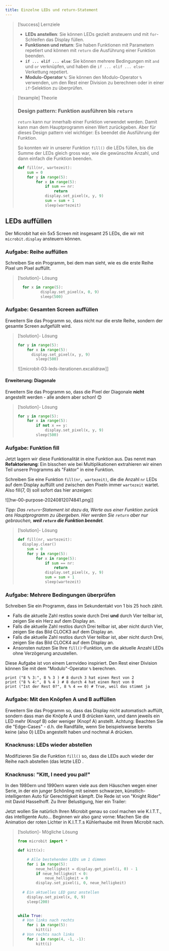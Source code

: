 ```yaml
---
title: Einzelne LEDs und return-Statement
---
```

> [!success]  Lernziele
> 
> - **LEDs anstellen**: Sie können LEDs gezielt ansteuern und mit `for`-Schleifen das Display füllen.
> - **Funktionen und return**: Sie haben Funktionen mit Parametern repetiert und können mit `return` die Ausführung einer Funktion beenden.
> - **`if ... elif ... else`**: Sie können mehrere Bedingungen mit `and` und `or` verknüpfen, und haben die `if ... elif ... else`-Verkettung repetiert.
> - **Modulo-Operator `%`**: Sie können den Modulo-Operator `%` verwenden, um den Rest einer Division zu berechnen oder in einer `if`-Selektion zu überprüfen.

> [!example] Theorie
> 
> ### Design pattern: Funktion ausführen bis `return`
> 
> `return` kann nur innerhalb einer Funktion verwendet werden. Damit kann man dem Hauptprogramm einen Wert zurückgeben. Aber für dieses Design pattern viel wichtiger: Es beendet die Ausführung der Funktion.
> 
> So konnten wir in unserer Funktion `fill()` die LEDs füllen, bis die Summe der LEDs gleich gross war, wie die gewünschte Anzahl, und dann einfach die Funktion beenden.
> 
> ```python {hl_lines="2 6-8"}
> def fill(nr, wartezeit):
>     sum = 0
>     for y in range(5):
>         for x in range(5):
>             if sum == nr:
>                 return
>             display.set_pixel(x, y, 9)
>             sum = sum + 1
>             sleep(wartezeit)
> ```


## LEDs auffüllen

Der Microbit hat ein 5x5 Screen mit insgesamt 25 LEDs, die wir mit `microbit.display` ansteuern können.
### Aufgabe: Reihe auffüllen
Schreiben Sie ein Programm, bei dem man sieht, wie es die erste Reihe Pixel um Pixel auffüllt.

> [!solution]- Lösung
> 
> ```python
> 	for x in range(5):
> 			display.set_pixel(x, 0, 9)
> 			sleep(500)
> ```
### Aufgabe: Gesamten Screen auffüllen
Erweitern Sie das Programm so, dass nicht nur die erste Reihe, sondern der gesamte Screen aufgefüllt wird.
> [!solution]- Lösung
> 
> ```python
> for y in range(5):
>     for x in range(5):
> 		display.set_pixel(x, y, 9)
>         sleep(500)
> ```
> 
> ![[microbit-03-leds-iterationen.excalidraw]]

#### Erweiterung: Diagonale
Erweitern Sie das Programm so, dass die Pixel der Diagonale **nicht** angestellt werden - alle andern aber schon! 😊
> [!solution]- Lösung
> 
> ```python
> for y in range(5):
>     for x in range(5):
>         if not x == y:
>             display.set_pixel(x, y, 9)
>         sleep(500)
> ```

### Aufgabe: Funktion fill
Jetzt lagern wir diese Funktionalität in eine Funktion aus. Das nennt man **Refaktorierung**: Ein bisschen wie bei Multiplikationen extrahieren wir einen Teil unsere Programms als "Faktor" in eine Funktion.

Schreiben Sie eine Funktion `fill(nr, wartezeit)`, die die Anzahl `nr` LEDs auf dem Display auffüllt und zwischen den Pixeln immer `wartezeit` wartet. Also fill(7, 0) soll sofort das hier anzeigen:

![[hw-00-purpose-20240812074841.png]]

*Tipp: Das `return`-Statement ist dazu da, Werte aus einer Funktion zurück ans Hauptprogramm zu übergeben. Hier werden Sie `return` aber nur gebrauchen, **weil `return` die Funktion beendet**.*

> [!solution]- Lösung
> 
> ```python
> def fill(nr, wartezeit):
> 	display.clear()
>     sum = 0
>     for y in range(5):
>         for x in range(5):
>             if sum == nr:
>                 return
>             display.set_pixel(x, y, 9)
>             sum = sum + 1
>             sleep(wartezeit)
> ```


### Aufgabe: Mehrere Bedingungen überprüfen

Schreiben Sie ein Programm, dass im Sekundentakt von 1 bis 25 hoch zählt. 
- Falls die aktuelle Zahl restlos sowie durch Drei **und** durch Vier teilbar ist, zeigen Sie ein Herz auf dem Display an.
- Falls die aktuelle Zahl restlos durch Drei teilbar ist, aber nicht durch Vier, zeigen Sie das Bild CLOCK3 auf dem Display an.
- Falls die aktuelle Zahl restlos durch Vier teilbar ist, aber nicht durch Drei, zeigen Sie das Bild CLOCK4 auf dem DIsplay an.
- Ansonsten nutzen Sie Ihre `fill()`-Funktion, um die aktuelle Anzahl LEDs ohne Verzögerung anzustellen.

Diese Aufgabe ist von einem Lernvideo inspiriert. Den Rest einer Division können Sie mit dem "Modulo"-Operator `%` berechnen.

```turtle
print ("8 % 3:", 8 % 3 ) # 8 durch 3 hat einen Rest von 2
print ("8 % 4:", 8 % 4 ) # 8 durch 4 hat einen Rest von 0
print ("Ist der Rest 0?", 8 % 4 == 0) # True, weil das stimmt ja
```

### Aufgabe: Mit den Knöpfen A und B auffüllen

Erweitern Sie das Programm so, dass das Display nicht automatisch auffüllt, sondern dass man die Knöpfe A und B drücken kann, und dann jeweils ein LED mehr (Knopf B) oder weniger (Knopf A) anstellt. Achtung: Beachten Sie die "Edge-Cases" - d.h. die Randfälle, wenn Sie beispielsweise bereits keine (also 0) LEDs angestellt haben und nochmal A drücken.
### Knacknuss: LEDs wieder abstellen

Modifizieren Sie die Funktion `fill()` so, dass die LEDs auch wieder der Reihe nach abstellen (das letzte LED .

### Knacknuss: "Kitt, I need you pal!"

In den 1980ern und 1990ern waren viele aus dem Häuschen wegen einer Serie, in der ein junger Schönling mit seinem schwarzen, künstlich-intelligenten Auto für Gerechtigkeit kämpft. Die Rede ist von "Knight Rider" mit David Hasselhoff. Zu Ihrer Belustigung, hier ein Trailer:

<Youtube id="oNyXYPhnUIs" />

Jetzt wollen Sie natürlich Ihren Microbit genau so cool machen wie K.I.T.T., das intelligente Auto... Beginnen wir also ganz vorne: Machen Sie die Animation der roten Lichter in K.I.T.T.s Kühlerhaube mit Ihrem Microbit nach.

> [!solution]- Mögliche Lösung
> 
> ```python
> from microbit import *
> 
> def kitt(x):
> 
>     # Alle bestehenden LEDs um 1 dimmen
>     for i in range(5):
>         neue_helligkeit = display.get_pixel(i, 0) - 1
>         if neue_helligkeit < 0:
>             neue_helligkeit = 0
>         display.set_pixel(i, 0, neue_helligkeit)
>         
> 	# Ein aktuelles LED ganz anstellen
>     display.set_pixel(x, 0, 9)
>     sleep(200)
>     
> 
> while True:
> 	# Von links nach rechts
>     for i in range(5):
>         kitt(i)
> 	# Von rechts nach links
>     for i in range(4, -1, -1):
>         kitt(i)
> ```

